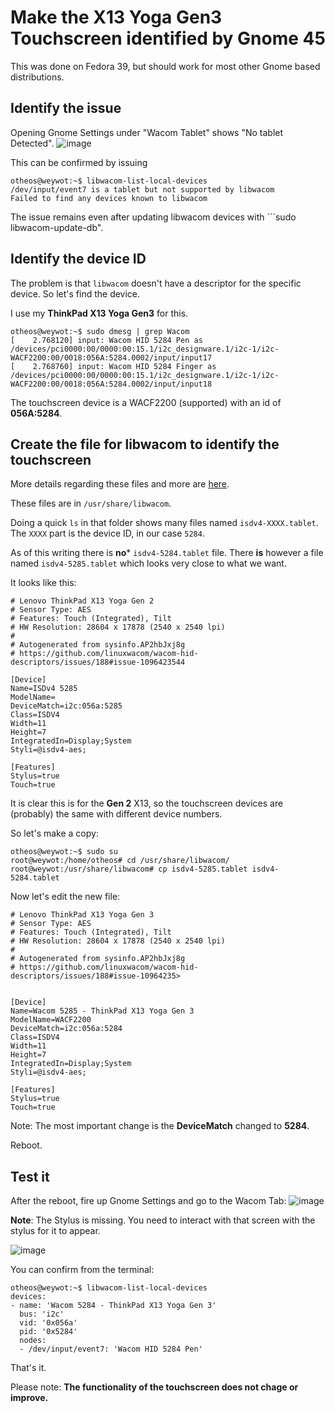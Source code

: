 # Make the X13 Yoga Gen3 Touchscreen identified by Gnome 45
This was done on Fedora 39, but should work for most other Gnome based distributions.

## Identify the issue
Opening Gnome Settings under "Wacom Tablet" shows "No tablet Detected".
![image](https://github.com/spxak1/weywot/assets/29977030/b109553c-2062-4ee5-835d-22aa53803f9b)


This can be confirmed by issuing
~~~
otheos@weywot:~$ libwacom-list-local-devices 
/dev/input/event7 is a tablet but not supported by libwacom
Failed to find any devices known to libwacom
~~~

The issue remains even after updating libwacom devices with ```sudo libwacom-update-db".

## Identify the device ID
The problem is that ```libwacom``` doesn't have a descriptor for the specific device. 
So let's find the device.

I use my **ThinkPad X13 Yoga Gen3** for this.

~~~
otheos@weywot:~$ sudo dmesg | grep Wacom
[    2.768120] input: Wacom HID 5284 Pen as /devices/pci0000:00/0000:00:15.1/i2c_designware.1/i2c-1/i2c-WACF2200:00/0018:056A:5284.0002/input/input17
[    2.768760] input: Wacom HID 5284 Finger as /devices/pci0000:00/0000:00:15.1/i2c_designware.1/i2c-1/i2c-WACF2200:00/0018:056A:5284.0002/input/input18
~~~

The touchscreen device is a WACF2200 (supported) with an id of **056A:5284**.

## Create the file for libwacom to identify the touchscreen
More details regarding these files and more are [here](https://github.com/linuxwacom/libwacom/blob/master/README.md).

These files are in ```/usr/share/libwacom```.

Doing a quick ```ls``` in that folder shows many files named ```isdv4-XXXX.tablet```. 
The ```XXXX``` part is the device ID, in our case ```5284```. 

As of this writing there is **no*** ```isdv4-5284.tablet``` file.
There **is** however a file named ```isdv4-5285.tablet``` which looks very close to what we want. 

It looks like this:
~~~
# Lenovo ThinkPad X13 Yoga Gen 2
# Sensor Type: AES
# Features: Touch (Integrated), Tilt
# HW Resolution: 28604 x 17878 (2540 x 2540 lpi)
#
# Autogenerated from sysinfo.AP2hbJxj8g
# https://github.com/linuxwacom/wacom-hid-descriptors/issues/188#issue-1096423544

[Device]
Name=ISDv4 5285
ModelName=
DeviceMatch=i2c:056a:5285
Class=ISDV4
Width=11
Height=7
IntegratedIn=Display;System
Styli=@isdv4-aes;

[Features]
Stylus=true
Touch=true
~~~

It is clear this is for the **Gen 2** X13, so the touchscreen devices are (probably) the same with different device numbers.

So let's make a copy:
~~~
otheos@weywot:~$ sudo su
root@weywot:/home/otheos# cd /usr/share/libwacom/
root@weywot:/usr/share/libwacom# cp isdv4-5285.tablet isdv4-5284.tablet
~~~

Now let's edit the new file:
~~~
# Lenovo ThinkPad X13 Yoga Gen 3
# Sensor Type: AES
# Features: Touch (Integrated), Tilt
# HW Resolution: 28604 x 17878 (2540 x 2540 lpi)
#
# Autogenerated from sysinfo.AP2hbJxj8g
# https://github.com/linuxwacom/wacom-hid-descriptors/issues/188#issue-10964235>


[Device]
Name=Wacom 5285	- ThinkPad X13 Yoga Gen	3
ModelName=WACF2200
DeviceMatch=i2c:056a:5284
Class=ISDV4
Width=11
Height=7
IntegratedIn=Display;System
Styli=@isdv4-aes;

[Features]
Stylus=true
Touch=true
~~~

Note: The most important change is the **DeviceMatch** changed to **5284**.

Reboot.

## Test it
After the reboot, fire up Gnome Settings and go to the Wacom Tab:
![image](https://github.com/spxak1/weywot/assets/29977030/ea5599d5-35f8-42be-82e0-279258a4782d)

**Note**: The Stylus is missing. You need to interact with that screen with the stylus for it to appear.

![image](https://github.com/spxak1/weywot/assets/29977030/2d08a0b5-1916-4186-9541-d0976c727eee)


You can confirm from the terminal:
~~~
otheos@weywot:~$ libwacom-list-local-devices
devices:
- name: 'Wacom 5284 - ThinkPad X13 Yoga Gen 3'
  bus: 'i2c'
  vid: '0x056a'
  pid: '0x5284'
  nodes: 
  - /dev/input/event7: 'Wacom HID 5284 Pen'
~~~

That's it.

Please note: **The functionality of the touchscreen does not chage or improve.**
